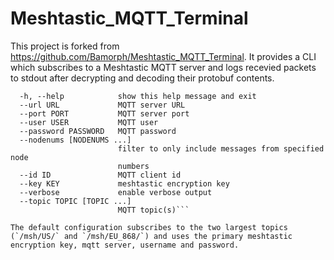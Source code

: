 # Meshtastic_MQTT_Terminal

This project is forked from https://github.com/Bamorph/Meshtastic_MQTT_Terminal. It provides a CLI which subscribes to a Meshtastic MQTT server and logs recevied packets to stdout after decrypting and decoding their protobuf contents. 

```options:
  -h, --help            show this help message and exit
  --url URL             MQTT server URL
  --port PORT           MQTT server port
  --user USER           MQTT user
  --password PASSWORD   MQTT password
  --nodenums [NODENUMS ...]
                        filter to only include messages from specified node
                        numbers
  --id ID               MQTT client id
  --key KEY             meshtastic encryption key
  --verbose             enable verbose output
  --topic TOPIC [TOPIC ...]
                        MQTT topic(s)```

The default configuration subscribes to the two largest topics (`/msh/US/` and `/msh/EU_868/`) and uses the primary meshtastic encryption key, mqtt server, username and password. 
